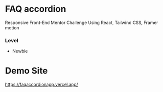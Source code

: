 # FAQ accordion

Responsive Front-End Mentor Challenge Using React, Tailwind CSS, Framer motion

### Level

- Newbie

# Demo Site
https://faqaccordionapp.vercel.app/